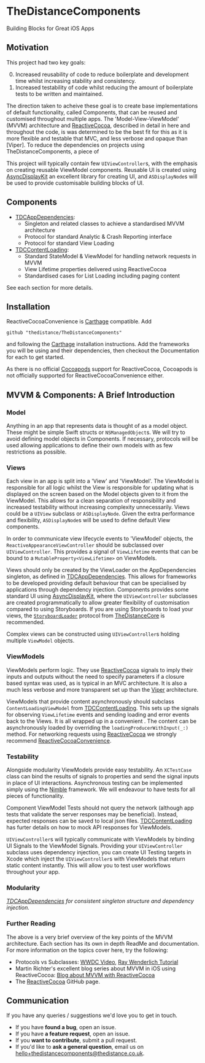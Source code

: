 # TheDistanceComponents

Building Blocks for Great iOS Apps

## Motivation

This project had two key goals:

0. Increased reusability of code to reduce boilerplate and development time whilst increasing stability and consistency.
1. Increased testability of code whilst reducing the amount of boilerplate tests to be written and maintained.

The direction taken to acheive these goal is to create base implementations of default functionality, called Components, that can be reused and customised throughout multiple apps. The 'Model-View-ViewModel' (MVVM) architecture and [ReactiveCocoa], described in detail in here and throughout the code, is was determined to be the best fit for this as it is more flexible and testable that MVC, and less verbose and opaque than [Viper]. To reduce the dependencies on projects using TheDistanceComponents, a piece of

This project will typically contain few `UIViewController`s, with the emphasis on creating reusable ViewModel components. Reusable UI is created using [AsyncDisplayKit] an excellent library for creating UI, and `ASDisplayNode`s will be used to provide customisable building blocks of UI.

## Components

* [TDCAppDependencies]: 
  * Singleton and related classes to achieve a standardised MVVM architecture
  * Protocol for standard Analytic & Crash Reporting interface
  * Protocol for standard View Loading
* [TDCContentLoading]:
  * Standard StateModel & ViewModel for handling network requests in MVVM
  * View Lifetime properties delivered using ReactiveCocoa
  * Standardised cases for List Loading including paging content

See each section for more details.

## Installation

ReactiveCocoaConvenience is [Carthage] compatible. Add

	github "thedistance/TheDistanceComponents"

and following the [Carthage] installation instructions. Add the frameworks you will be using and their dependencies, then checkout the Documentation for each to get started.

As there is no official [Cocoapods] support for ReactiveCocoa, Cocoapods is not officially supported for ReactiveCocoaConvenience either.

## MVVM & Components: A Brief Introduction

### Model

Anything in an app that represents data is thought of as a model object. These might be simple Swift structs or `NSManagedObject`s. We will try to avoid defining model objects in Components. If necessary, protocols will be used allowing applications to define their own models with as few restrictions as possible.

### Views

Each view in an app is split into a 'View' and 'ViewModel'. The ViewModel is responsible for all logic whilst the View is responsible for updating what is displayed on the screen based on the Model objects given to it from the ViewModel. This allows for a clean separation of responsibility and increased testability without increasing complexity unnecessarily. Views could be a `UIView` subclass or `ASDisplayNode`. Given the extra performance and flexibility, `ASDisplayNode`s will be used to define default View components.

In order to communicate view lifecycle events to 'ViewModel' objects, the `ReactiveAppearanceViewController` should be subclassed over `UIViewController`. This provides a signal of `ViewLifetime` events that can be bound to a `MutableProperty<ViewLifetime>` on ViewModels.

Views should only be created by the ViewLoader on the AppDependencies singleton, as defined in [TDCAppDependencies]. This allows for frameworks to be developed providing default behaviour that can be specialised by applications through dependency injection. Components provides some standard UI using [AsyncDisplayKit], where the `UIViewController` subclasses are created programmatically to allow greater flexibility of customisation compared to using Storyboards. If you are using Storyboards to load your views, the [`StoryboardLoader`](http://thedistance.github.io/TheDistanceCore/Protocols/StoryboardLoader.html) protocol from [TheDistanceCore] is recommended. 

Complex views can be constructed using `UIViewController`s holding multiple `ViewModel` objects.

### ViewModels

ViewModels perform logic. They use [ReactiveCocoa] signals to imply their inputs and outputs without the need to specify parameters if a closure based syntax was used, as is typical in an MVC architecture. It is also a much less verbose and more transparent set up than the [Viper](https://www.objc.io/issues/13-architecture/viper/) architecture.

ViewModels that provide content asynchronously should subclass `ContentLoadingViewModel` from [TDCContentLoading]. This sets up the signals for observing `ViewLifetime` events and sending loading and error events back to the Views. It is all wrapped up in a convenient . The content can be asynchronously loaded by overriding the `loadingProducerWithInput(_:)` method. For networking requests using [ReactiveCocoa] we strongly recommend [ReactiveCocoaConvenience].

### Testability

Alongside modularity ViewModels provide easy testability. An `XCTestCase` class can bind the results of signals to properties and send the signal inputs in place of UI interactions. Asynchronous testing can be implemented simply using the [Nimble] framework. We will endeavour to have tests for all pieces of functionality.

Component ViewModel Tests should not query the network (although app 
tests that validate the server responses may be beneficial). Instead, expected responses can be saved to local json files. [TDCContentLoading] has furter details on how to mock API responses for ViewModels.

`UIViewController`s will typically communicate with ViewModels by binding UI Signals to the ViewModel Signals. Providing your `UIViewController` subclass uses dependency injection, you can create UI Testing targets in Xcode which inject the `UIViewController`s with ViewModels that return static content instantly. This will allow you to test user workflows throughout your app.

### Modularity

*[TDCAppDependencies] for consistent singleton structure and dependency injection.*

### Further Reading

The above is a very brief overview of the key points of the MVVM architecture. Each section has its own in depth ReadMe and documentation. For more information on the topics cover here, try the following:

* Protocols vs Subclasses: [WWDC Video](https://developer.apple.com/videos/play/wwdc2015/408/), [Ray Wenderlich Tutorial](https://www.raywenderlich.com/109156/introducing-protocol-oriented-programming-in-swift-2)
* Martin Richter's excellent blog series about MVVM in iOS using ReactiveCocoa: [Blog about MVVM with ReactiveCocoa](http://www.martinrichter.net/)
* The [ReactiveCocoa] GitHub page.

## Communication

If you have any queries / suggestions we'd love you to get in touch.

- If you have **found a bug**, open an issue.
- If you have **a feature request**, open an issue.
- If you **want to contribute**, submit a pull request.
- If you'd like to **ask a general question**, email us on <hello+thedistancecomponents@thedistance.co.uk>.


[TDCAppDependencies]: ReadMe-TDCAppDependencies.md
[TDCContentLoading]: ReadMe-TDCContentLoading.md

[TheDistanceCore]: https://github.com/thedistance/TheDistanceComponents

[Carthage]: https://github.com/Carthage/Carthage
[Cocoapods]: https://cocoapods.org

[Nimble]: https://github.com/Quick/Nimble
[AsyncDisplayKit]: https://github.com/Facebook/AsyncDisplayKit

[ReactiveCocoa]: https://github.com/ReactiveCocoa/ReactiveCocoa
[ReactiveCocoaConvenience]: https://github.com/joshc89/ReactiveCocoaConvenience
[Alamofire]: https://github.com/Alamofire/Alamofire
